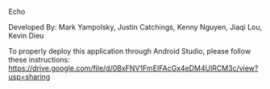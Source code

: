 Echo


Developed By:
Mark Yampolsky, Justin Catchings, Kenny Nguyen, Jiaqi Lou, Kevin Dieu

To properly deploy this application through Android Studio, please follow these instructions:
https://drive.google.com/file/d/0BxFNV1FmEIFAcGx4eDM4UlRCM3c/view?usp=sharing
